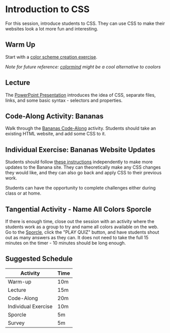 # Introduction to CSS
For this session, introduce students to CSS. They can use CSS to make their websites look a lot more fun and interesting. 

## Warm Up
Start with a [color scheme creation exercise](CoolorsWarmUp.md).

_Note for future reference: [colormind](http://colormind.io/bootstrap/) might be a cool alternative to coolors_

## Lecture
The [PowerPoint Presentation](HelloCss.pptx) introduces the idea of CSS, separate files, links, and some basic syntax - selectors and properties.

## Code-Along Activity: Bananas
Walk through the [Bananas Code-Along](BananasCodeAlong.md) activity. Students should take an existing HTML website, and add some CSS to it.

## Individual Exercise: Bananas Website Updates
Students should follow [these instructions](BananasIndividual.md) independently to make more updates to the Banana site. They can theoretically make any CSS changes they would like, and they can also go back and apply CSS to their previous work.

Students can have the opportunity to complete challenges either during class or at home.

## Tangential Activity - Name All Colors Sporcle
If there is enough time, close out the session with an activity where the students work as a group to try and name all colors available on the web. Go to the [Sporcle](https://www.sporcle.com/games/rockgolf/rainbow-coalition), click the "PLAY QUIZ" button, and have students shout out as many answers as they can. It does not need to take the full 15 minutes on the timer - 10 minutes should be long enough.

## Suggested Schedule

| Activity | Time |
|-|-|
| Warm-up | 10m |
| Lecture | 15m |
| Code-Along | 20m |
| Individual Exercise | 10m |
| Sporcle | 5m |
| Survey | 5m |
